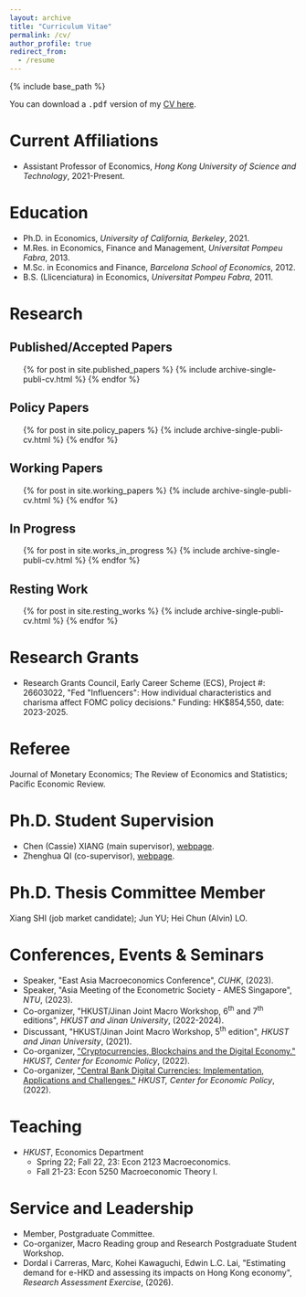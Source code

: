 ```yaml
---
layout: archive
title: "Curriculum Vitae"
permalink: /cv/
author_profile: true
redirect_from:
  - /resume
---
```


{% include base_path %}


You can download a <kbd>.pdf</kbd> version of my [CV here](http://marcdordal.github.io/files/CV_Marc_Dordal.pdf "CV Marc Dordal").

Current Affiliations
======
* Assistant Professor of Economics, *Hong Kong University of Science and Technology*, 2021-Present.

Education
======
* Ph.D. in Economics, *University of California, Berkeley*, 2021.
  <!-- * Thesis advisor: Yuriy Gorodnichenko. -->
* M.Res. in Economics, Finance and Management, *Universitat Pompeu Fabra*, 2013.
* M.Sc. in Economics and Finance, *Barcelona School of Economics*, 2012.
* B.S. (Llicenciatura) in Economics, *Universitat Pompeu Fabra*, 2011.

<!-- Work experience
======
* Summer 2015: Research Assistant
  * Github University
  * Duties included: Tagging issues
  * Supervisor: Professor Git

* Fall 2015: Research Assistant
  * Github University
  * Duties included: Merging pull requests
  * Supervisor: Professor Hub -->
  
<!-- Skills
======
* Skill 1
* Skill 2
  * Sub-skill 2.1
  * Sub-skill 2.2
  * Sub-skill 2.3
* Skill 3 -->

Research
======
## Published/Accepted Papers
  <ul>{% for post in site.published_papers %}
    {% include archive-single-publi-cv.html %}
  {% endfor %}</ul>

## Policy Papers
  <ul>{% for post in site.policy_papers %}
    {% include archive-single-publi-cv.html %}
  {% endfor %}</ul>

## Working Papers
  <ul>{% for post in site.working_papers %}
    {% include archive-single-publi-cv.html %}
  {% endfor %}</ul>

## In Progress
  <ul>{% for post in site.works_in_progress %}
    {% include archive-single-publi-cv.html %}
  {% endfor %}</ul>

## Resting Work
  <ul>{% for post in site.resting_works %}
    {% include archive-single-publi-cv.html %}
  {% endfor %}</ul>

Research Grants
======
* Research Grants Council, Early Career Scheme (ECS), Project #: 26603022, "Fed "Influencers": How individual characteristics and charisma affect FOMC policy decisions." Funding: HK$854,550, date: 2023-2025.

Referee
======
Journal of Monetary Economics; The Review of Economics and Statistics; Pacific Economic Review.

Ph.D. Student Supervision
======
* Chen (Cassie) XIANG (main supervisor), [webpage](https://cassiexiang.github.io/ "https://cassiexiang.github.io/").
* Zhenghua QI (co-supervisor), [webpage](https://zhenghua-qi.github.io/ "https://zhenghua-qi.github.io/").

Ph.D. Thesis Committee Member
======
Xiang SHI (job market candidate); Jun YU; Hei Chun (Alvin) LO.

Conferences, Events & Seminars
======
<!-- * Co-organizer, "name and link to conference", HKUST and HKMA, (2024, forthcoming).
* Speaker, *Tsinghua SEM*, (2023). -->
* Speaker, "East Asia Macroeconomics Conference", *CUHK*, (2023).
* Speaker, "Asia Meeting of the Econometric Society - AMES Singapore", *NTU*, (2023).
* Co-organizer, "HKUST/Jinan Joint Macro Workshop, 6<sup>th</sup> and 7<sup>th</sup> editions", *HKUST and Jinan University*, (2022-2024).
* Discussant, "HKUST/Jinan Joint Macro Workshop, 5<sup>th</sup> edition", *HKUST and Jinan University*, (2021).
* Co-organizer, ["Cryptocurrencies, Blockchains and the Digital Economy."](https://cep.hkust.edu.hk/events/cryptocurrencies-blockchains-and-the-digital-economy "Cryptocurrencies, Blockchains and the Digital Economy") *HKUST, Center for Economic Policy*, (2022).
* Co-organizer, ["Central Bank Digital Currencies: Implementation, Applications and Challenges."](https://cep.hkust.edu.hk/events/central-bank-digital-currencies-implementation-applications-and-challenges "Central Bank Digital Currencies: Implementation, Applications and Challenges") *HKUST, Center for Economic Policy*, (2022).

Teaching
======
* *HKUST*, Economics Department
  * Spring 22; Fall 22, 23: Econ 2123 Macroeconomics.
  * Fall 21-23: Econ 5250 Macroeconomic Theory I.

Service and Leadership
======
* Member, Postgraduate Committee.
* Co-organizer, Macro Reading group and Research Postgraduate Student Workshop.
* Dordal i Carreras, Marc, Kohei Kawaguchi, Edwin L.C. Lai, "Estimating demand for e-HKD and assessing its impacts on Hong Kong economy", *Research Assessment Exercise*, (2026).

<!-- Talks
======
  <ul>{% for post in site.talks %}
    {% include archive-single-talk-cv.html %}
  {% endfor %}</ul> -->

<!-- Teaching
======
  <ul>{% for post in site.teaching %}
    {% include archive-single-cv.html %}
  {% endfor %}</ul> -->
